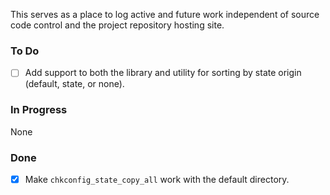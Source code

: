 This serves as a place to log active and future work independent of
source code control and the project repository hosting site.

### To Do

- [ ] Add support to both the library and utility for sorting by state origin (default, state, or none).

### In Progress

None

### Done

- [x] Make `chkconfig_state_copy_all` work with the default directory.
